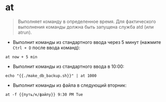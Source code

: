 # at

> Выполняет команду в определенное время.
> Для фактического выполнения команды должна быть запущена служба  atd (или atrun).

- Выполнит команды из стандартного ввода через 5 минут (нажмите `Ctrl + D` после ввода команд):

`at now + 5 min`

- Выполнит команды из стандартного ввода в 10:00:

`echo "{{./make_db_backup.sh}}" | at 1000`

- Выполнит команды из файла в следующий вторник:

`at -f {{путь/к/файлу}} 9:30 PM Tue`
